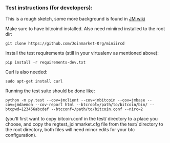 ### Test instructions (for developers):

This is a rough sketch, some more background is found in [JM wiki](https://github.com/Joinmarket-Org/joinmarket/wiki/Testing)

Make sure to have bitcoind installed. Also need miniircd installed to the root dir:

    git clone https://github.com/Joinmarket-Org/miniircd

Install the test requirements (still in your virtualenv as mentioned above):

    pip install -r requirements-dev.txt

Curl is also needed:

    sudo apt-get install curl

Running the test suite should be done like:

    python -m py.test --cov=jmclient --cov=jmbitcoin --cov=jmbase --cov=jmdaemon --cov-report html --btcroot=/path/to/bitcoin/bin/ --btcpwd=123456abcdef --btcconf=/path/to/bitcoin.conf --nirc=2
    
(you'll first want to copy bitcoin.conf in the test/ directory to a place you choose, and
copy the regtest_joinmarket.cfg file from the test/ directory to the root directory,
both files will need minor edits for your btc configuration).

